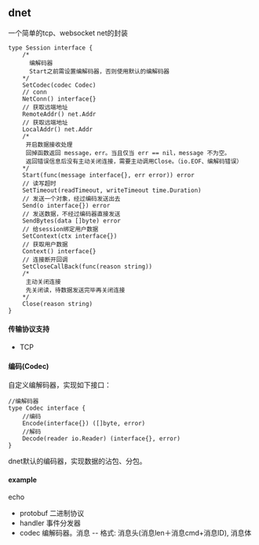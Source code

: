 ## dnet

一个简单的tcp、websocket net的封装

```
type Session interface {
    /*
	  编解码器
	  Start之前需设置编解码器，否则使用默认的编解码器
	*/
	SetCodec(codec Codec)
	// conn
	NetConn() interface{}
	// 获取远端地址
	RemoteAddr() net.Addr
	// 获取远端地址
	LocalAddr() net.Addr
	/*
	 开启数据接收处理
	 回掉函数返回 message，err。当且仅当 err == nil，message 不为空。
	 返回错误信息后没有主动关闭连接，需要主动调用Close。（io.EOF、编解码错误）
	*/
	Start(func(message interface{}, err error)) error
	// 读写超时
	SetTimeout(readTimeout, writeTimeout time.Duration)
	// 发送一个对象，经过编码发送出去
	Send(o interface{}) error
	// 发送数据，不经过编码器直接发送
	SendBytes(data []byte) error
	// 给session绑定用户数据
	SetContext(ctx interface{})
	// 获取用户数据
	Context() interface{}
	// 连接断开回调
	SetCloseCallBack(func(reason string))
	/*
	 主动关闭连接
	 先关闭读，待数据发送完毕再关闭连接
	*/
	Close(reason string)
}
```

#### 传输协议支持

- TCP

#### 编码(Codec)

自定义编解码器，实现如下接口：
```
//编解码器
type Codec interface {
	//编码
	Encode(interface{}) ([]byte, error)
	//解码
	Decode(reader io.Reader) (interface{}, error)
}
```

dnet默认的编码器，实现数据的沾包、分包。

#### example

echo

- protobuf 二进制协议
- handler 事件分发器
- codec 编解码器。消息 -- 格式: 消息头(消息len＋消息cmd+消息ID), 消息体

